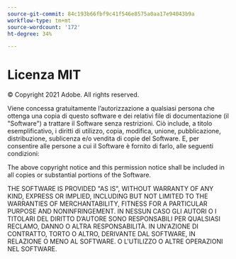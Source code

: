 ```yaml
---
source-git-commit: 84c193b66fbf9c41f546e8575a0aa17e94043b9a
workflow-type: tm+mt
source-wordcount: '172'
ht-degree: 34%

---
```

# Licenza MIT

© Copyright 2021 Adobe. All rights reserved.

Viene concessa gratuitamente l’autorizzazione a qualsiasi persona che ottenga una copia di questo software e dei relativi file di documentazione (il &quot;Software&quot;) a trattare il Software senza restrizioni. Ciò include, a titolo esemplificativo, i diritti di utilizzo, copia, modifica, unione, pubblicazione, distribuzione, sublicenza e/o vendita di copie del Software. E, per consentire alle persone a cui il Software è fornito di farlo, alle seguenti condizioni:

The above copyright notice and this permission notice shall be included in all copies or substantial portions of the Software.

THE SOFTWARE IS PROVIDED &quot;AS IS&quot;, WITHOUT WARRANTY OF ANY KIND, EXPRESS OR IMPLIED, INCLUDING BUT NOT LIMITED TO THE WARRANTIES OF MERCHANTABILITY, FITNESS FOR A PARTICULAR PURPOSE AND NONINFRINGEMENT. IN NESSUN CASO GLI AUTORI O I TITOLARI DEL DIRITTO D’AUTORE SONO RESPONSABILI PER QUALSIASI RECLAMO, DANNO O ALTRA RESPONSABILITÀ. IN UN&#39;AZIONE DI CONTRATTO, TORTO O ALTRO, DERIVANTE DAL SOFTWARE, IN RELAZIONE O MENO AL SOFTWARE. O L&#39;UTILIZZO O ALTRE OPERAZIONI NEL SOFTWARE.
